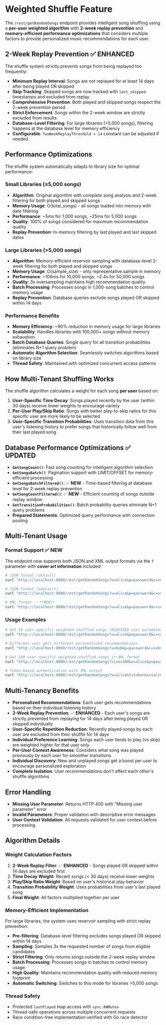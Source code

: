 # Weighted Shuffle Feature

The `/rest/getRandomSongs` endpoint provides intelligent song shuffling using a **per-user weighted algorithm** with **2-week replay prevention** and **memory-efficient performance optimizations** that considers multiple factors to provide personalized music recommendations for each user.

## 2-Week Replay Prevention ✅ **ENHANCED**

The shuffle system strictly prevents songs from being replayed too frequently:

- **Minimum Replay Interval**: Songs are not replayed for at least 14 days after being played OR skipped
- **Skip Tracking**: Skipped songs are now tracked with `last_skipped` timestamps and excluded from replay
- **Comprehensive Prevention**: Both played and skipped songs respect the 2-week prevention period
- **Strict Enforcement**: Songs within the 2-week window are strictly excluded from results
- **Database-Level Filtering**: For large libraries (>5,000 songs), filtering happens at the database level for memory efficiency
- **Configurable**: `TwoWeekReplayThreshold = 14` constant can be adjusted if needed

## Performance Optimizations

The shuffle system automatically adapts to library size for optimal performance:

### Small Libraries (≤5,000 songs)
- **Algorithm**: Original algorithm with complete song analysis and 2-week filtering for both played and skipped songs
- **Memory Usage**: O(total_songs) - all songs loaded into memory with date filtering
- **Performance**: ~5ms for 1,000 songs, ~25ms for 5,000 songs
- **Quality**: 100% of songs considered for maximum recommendation quality
- **Replay Prevention**: In-memory filtering by last played and last skipped dates

### Large Libraries (>5,000 songs)
- **Algorithm**: Memory-efficient reservoir sampling with database-level 2-week filtering for both played and skipped songs
- **Memory Usage**: O(sample_size) - only representative sample in memory
- **Performance**: ~106ms for 10,000 songs, ~2.4s for 50,000 songs
- **Quality**: 3x oversampling maintains high recommendation quality
- **Batch Processing**: Processes songs in 1,000-song batches to control memory usage
- **Replay Prevention**: Database queries exclude songs played OR skipped within 14 days

### Performance Benefits
- **Memory Efficiency**: ~90% reduction in memory usage for large libraries
- **Scalability**: Handles libraries with 100,000+ songs without memory exhaustion
- **Batch Database Queries**: Single query for all transition probabilities (eliminates N+1 query problem)
- **Automatic Algorithm Selection**: Seamlessly switches algorithms based on library size
- **Thread Safety**: Maintained with optimized concurrent access patterns

## How Multi-Tenant Shuffling Works

The shuffle algorithm calculates a weight for each song **per user** based on:

1. **User-Specific Time Decay**: Songs played recently by the user (within 30 days) receive lower weights to encourage variety
2. **Per-User Play/Skip Ratio**: Songs with better play-to-skip ratios for this specific user are more likely to be selected
3. **User-Specific Transition Probabilities**: Uses transition data from this user's listening history to prefer songs that historically follow well from their last played song

## Database Performance Optimizations ✅ **UPDATED**

- **`GetSongCount()`**: Fast song counting for intelligent algorithm selection
- **`GetSongsBatch()`**: Pagination support with LIMIT/OFFSET for memory-efficient processing
- **`GetSongsBatchFiltered()`**: ✅ **NEW** - Time-based filtering at database level for 2-week replay prevention
- **`GetSongCountFiltered()`**: ✅ **NEW** - Efficient counting of songs outside replay window
- **`GetTransitionProbabilities()`**: Batch probability queries eliminate N+1 query problems
- **Prepared Statements**: Optimized query performance with connection pooling

## Multi-Tenant Usage

### Format Support ✅ **NEW**
The endpoint now supports both JSON and XML output formats via the `f` parameter with **cover art information** included:

```bash
# JSON format (default)
curl "http://localhost:8080/rest/getRandomSongs?u=alice&p=password&c=subsoxy"

# JSON format (explicit)
curl "http://localhost:8080/rest/getRandomSongs?u=alice&p=password&c=subsoxy&f=json"

# XML format ✅ **NEW**
curl "http://localhost:8080/rest/getRandomSongs?u=alice&p=password&c=subsoxy&f=xml"
```

### Usage Examples

```bash
# Get 50 user-specific weighted-shuffled songs (REQUIRED user parameter)
curl "http://localhost:8080/rest/getRandomSongs?u=alice&p=password&c=subsoxy&f=json"

# Different user gets different personalized recommendations
curl "http://localhost:8080/rest/getRandomSongs?u=bob&p=password&c=subsoxy&f=json"

# Get 100 user-specific weighted-shuffled songs in XML format
curl "http://localhost:8080/rest/getRandomSongs?size=100&u=alice&p=password&c=subsoxy&f=xml"

# Token-based authentication with XML output
curl "http://localhost:8080/rest/getRandomSongs?u=alice&t=token&s=salt&c=subsoxy&f=xml"
```

## Multi-Tenancy Benefits

- **Personalized Recommendations**: Each user gets recommendations based on their individual listening history
- **2-Week Replay Prevention**: ✅ **ENHANCED** - Each user's songs are strictly prevented from replaying for 14 days after being played OR skipped individually
- **User-Specific Repetition Reduction**: Recently played songs by each user are excluded from their shuffle for 14 days
- **Individual Preference Learning**: Songs each user tends to play (vs skip) are weighted higher for that user only
- **Per-User Context Awareness**: Considers what song was played previously by each user for smoother transitions
- **Individual Discovery**: New and unplayed songs get a boost per user to encourage personalized exploration
- **Complete Isolation**: User recommendations don't affect each other's shuffle algorithms

## Error Handling

- **Missing User Parameter**: Returns HTTP 400 with "Missing user parameter" error
- **Invalid Parameters**: Proper validation with descriptive error messages
- **User Context Validation**: All requests validated for user context before processing

## Algorithm Details

### Weight Calculation Factors

1. **2-Week Replay Filter**: ✅ **ENHANCED** - Songs played OR skipped within 14 days are excluded first
2. **Time Decay Weight**: Recent songs (< 30 days) receive lower weights
3. **Play/Skip Ratio Weight**: Based on user's historical play behavior
4. **Transition Probability Weight**: Uses probabilities from user's last played song
5. **Final Weight**: All factors multiplied together per user

### Memory-Efficient Implementation

For large libraries, the system uses reservoir sampling with strict replay prevention:
- **Pre-filtering**: Database-level filtering excludes songs played OR skipped within 14 days
- **Sampling**: Samples 3x the requested number of songs from eligible candidates
- **Strict Filtering**: Only returns songs outside the 2-week replay window
- **Batch Processing**: Processes songs in batches to control memory usage
- **High Quality**: Maintains recommendation quality with reduced memory footprint
- **Automatic Switching**: Switches to this mode for libraries >5,000 songs

### Thread Safety

- Protected `lastPlayed` map access with `sync.RWMutex`
- Thread-safe operations across multiple concurrent requests
- Race condition-free implementation verified with Go race detector